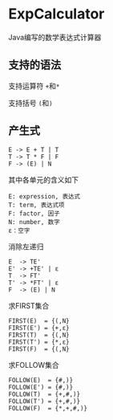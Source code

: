 # ExpCalculator
Java编写的数学表达式计算器



## 支持的语法

支持运算符 `+`和`*`

支持括号 `(`和`)`

## 产生式

```
E -> E + T | T
T -> T * F | F
F -> (E) | N
```

其中各单元的含义如下

```
E: expression, 表达式
T: term, 表达式项
F: factor, 因子
N: number, 数字
ε：空字
```

消除左递归

```
E  -> TE'
E' -> +TE' | ε
T  -> FT'
T' -> *FT' | ε
F  -> (E) | N
```

求FIRST集合

```
FIRST(E)  = {(,N}
FIRST(E') = {+,ε}
FIRST(T)  = {(,N}
FIRST(T') = {*,ε}
FIRST(F)  = {(,N}
```

求FOLLOW集合

```
FOLLOW(E)  = {#,)}
FOLLOW(E') = {#,)}
FOLLOW(T)  = {+,#,)}
FOLLOW(T') = {+,#,)}
FOLLOW(F)  = {*,+,#,)}
```





 